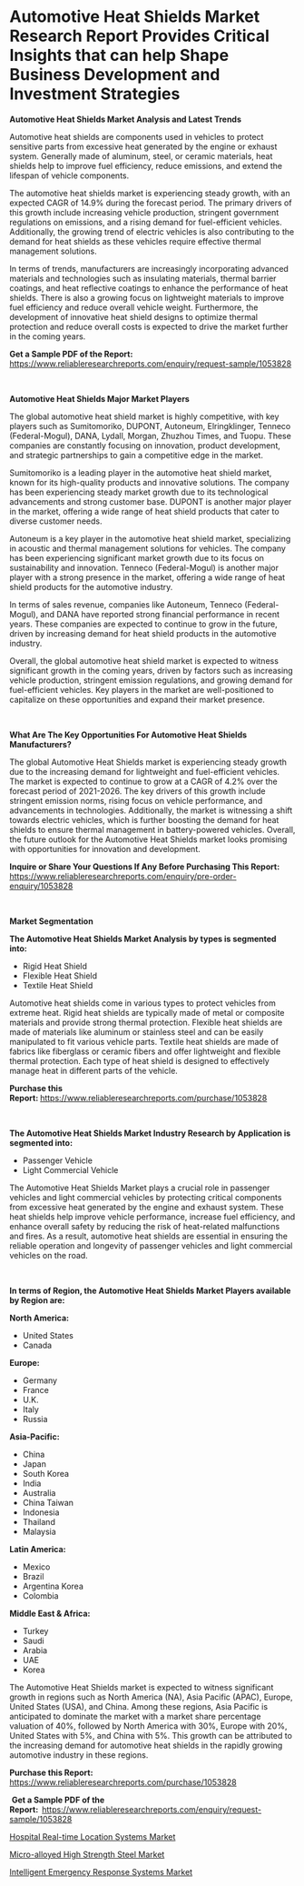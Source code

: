 <p><h1>Automotive Heat Shields Market Research Report Provides Critical Insights that can help Shape Business Development and Investment Strategies</h1></p><p><strong>Automotive Heat Shields Market Analysis and Latest Trends</strong></p>
<p><p>Automotive heat shields are components used in vehicles to protect sensitive parts from excessive heat generated by the engine or exhaust system. Generally made of aluminum, steel, or ceramic materials, heat shields help to improve fuel efficiency, reduce emissions, and extend the lifespan of vehicle components.</p><p>The automotive heat shields market is experiencing steady growth, with an expected CAGR of 14.9% during the forecast period. The primary drivers of this growth include increasing vehicle production, stringent government regulations on emissions, and a rising demand for fuel-efficient vehicles. Additionally, the growing trend of electric vehicles is also contributing to the demand for heat shields as these vehicles require effective thermal management solutions.</p><p>In terms of trends, manufacturers are increasingly incorporating advanced materials and technologies such as insulating materials, thermal barrier coatings, and heat reflective coatings to enhance the performance of heat shields. There is also a growing focus on lightweight materials to improve fuel efficiency and reduce overall vehicle weight. Furthermore, the development of innovative heat shield designs to optimize thermal protection and reduce overall costs is expected to drive the market further in the coming years.</p></p>
<p><strong>Get a Sample PDF of the Report:&nbsp;</strong> <a href="https://www.reliableresearchreports.com/enquiry/request-sample/1053828">https://www.reliableresearchreports.com/enquiry/request-sample/1053828</a></p>
<p>&nbsp;</p>
<p><strong>Automotive Heat Shields Major Market Players</strong></p>
<p><p>The global automotive heat shield market is highly competitive, with key players such as Sumitomoriko, DUPONT, Autoneum, Elringklinger, Tenneco (Federal-Mogul), DANA, Lydall, Morgan, Zhuzhou Times, and Tuopu. These companies are constantly focusing on innovation, product development, and strategic partnerships to gain a competitive edge in the market.</p><p>Sumitomoriko is a leading player in the automotive heat shield market, known for its high-quality products and innovative solutions. The company has been experiencing steady market growth due to its technological advancements and strong customer base. DUPONT is another major player in the market, offering a wide range of heat shield products that cater to diverse customer needs.</p><p>Autoneum is a key player in the automotive heat shield market, specializing in acoustic and thermal management solutions for vehicles. The company has been experiencing significant market growth due to its focus on sustainability and innovation. Tenneco (Federal-Mogul) is another major player with a strong presence in the market, offering a wide range of heat shield products for the automotive industry.</p><p>In terms of sales revenue, companies like Autoneum, Tenneco (Federal-Mogul), and DANA have reported strong financial performance in recent years. These companies are expected to continue to grow in the future, driven by increasing demand for heat shield products in the automotive industry.</p><p>Overall, the global automotive heat shield market is expected to witness significant growth in the coming years, driven by factors such as increasing vehicle production, stringent emission regulations, and growing demand for fuel-efficient vehicles. Key players in the market are well-positioned to capitalize on these opportunities and expand their market presence.</p></p>
<p>&nbsp;</p>
<p><strong>What Are The Key Opportunities For Automotive Heat Shields Manufacturers?</strong></p>
<p><p>The global Automotive Heat Shields market is experiencing steady growth due to the increasing demand for lightweight and fuel-efficient vehicles. The market is expected to continue to grow at a CAGR of 4.2% over the forecast period of 2021-2026. The key drivers of this growth include stringent emission norms, rising focus on vehicle performance, and advancements in technologies. Additionally, the market is witnessing a shift towards electric vehicles, which is further boosting the demand for heat shields to ensure thermal management in battery-powered vehicles. Overall, the future outlook for the Automotive Heat Shields market looks promising with opportunities for innovation and development.</p></p>
<p><strong>Inquire or Share Your Questions If Any Before Purchasing This Report:</strong> <a href="https://www.reliableresearchreports.com/enquiry/pre-order-enquiry/1053828">https://www.reliableresearchreports.com/enquiry/pre-order-enquiry/1053828</a></p>
<p>&nbsp;</p>
<p><strong>Market Segmentation</strong></p>
<p><strong>The Automotive Heat Shields Market Analysis by types is segmented into:</strong></p>
<p><ul><li>Rigid Heat Shield</li><li>Flexible Heat Shield</li><li>Textile Heat Shield</li></ul></p>
<p><p>Automotive heat shields come in various types to protect vehicles from extreme heat. Rigid heat shields are typically made of metal or composite materials and provide strong thermal protection. Flexible heat shields are made of materials like aluminum or stainless steel and can be easily manipulated to fit various vehicle parts. Textile heat shields are made of fabrics like fiberglass or ceramic fibers and offer lightweight and flexible thermal protection. Each type of heat shield is designed to effectively manage heat in different parts of the vehicle.</p></p>
<p><strong>Purchase this Report:&nbsp;</strong><a href="https://www.reliableresearchreports.com/purchase/1053828">https://www.reliableresearchreports.com/purchase/1053828</a></p>
<p>&nbsp;</p>
<p><strong>The Automotive Heat Shields Market Industry Research by Application is segmented into:</strong></p>
<p><ul><li>Passenger Vehicle</li><li>Light Commercial Vehicle</li></ul></p>
<p><p>The Automotive Heat Shields Market plays a crucial role in passenger vehicles and light commercial vehicles by protecting critical components from excessive heat generated by the engine and exhaust system. These heat shields help improve vehicle performance, increase fuel efficiency, and enhance overall safety by reducing the risk of heat-related malfunctions and fires. As a result, automotive heat shields are essential in ensuring the reliable operation and longevity of passenger vehicles and light commercial vehicles on the road.</p></p>
<p>&nbsp;</p>
<p><strong>In terms of Region, the Automotive Heat Shields Market Players available by Region are:</strong></p>
<p>
    <p> <strong> North America: </strong>
        <ul>
            <li>United States</li>
            <li>Canada</li>
        </ul>
        </p> 
    <p> <strong> Europe: </strong>
        <ul>
            <li>Germany</li>
            <li>France</li>
            <li>U.K.</li>
            <li>Italy</li>
            <li>Russia</li>
        </ul>
        </p> 
    <p> <strong> Asia-Pacific: </strong>
        <ul>
            <li>China</li>
            <li>Japan</li>
            <li>South Korea</li>
            <li>India</li>
            <li>Australia</li>
            <li>China Taiwan</li>
            <li>Indonesia</li>
            <li>Thailand</li>
            <li>Malaysia</li>
        </ul>
        </p> 
    <p> <strong> Latin America: </strong>
        <ul>
            <li>Mexico</li>
            <li>Brazil</li>
            <li>Argentina Korea</li>
            <li>Colombia</li>
        </ul>
        </p> 
    <p> <strong> Middle East & Africa: </strong>
        <ul>
            <li>Turkey</li>
            <li>Saudi</li>
            <li>Arabia</li>
            <li>UAE</li>
            <li>Korea</li>
        </ul>
    </p>
    </p>
<p><p>The Automotive Heat Shields market is expected to witness significant growth in regions such as North America (NA), Asia Pacific (APAC), Europe, United States (USA), and China. Among these regions, Asia Pacific is anticipated to dominate the market with a market share percentage valuation of 40%, followed by North America with 30%, Europe with 20%, United States with 5%, and China with 5%. This growth can be attributed to the increasing demand for automotive heat shields in the rapidly growing automotive industry in these regions.</p></p>
<p><strong>Purchase this Report: </strong><a href="https://www.reliableresearchreports.com/purchase/1053828">https://www.reliableresearchreports.com/purchase/1053828</a></p>
<p>&nbsp;<strong>Get a Sample PDF of the Report:&nbsp;&nbsp;</strong><a href="https://www.reliableresearchreports.com/enquiry/request-sample/1053828">https://www.reliableresearchreports.com/enquiry/request-sample/1053828</a></p>
<p><strong></strong></p>
<p><p><a href="https://view.publitas.com/reportprime-1/hospital-real-time-location-systems-market-insights-market-players-and-forecast-till-2030/">Hospital Real-time Location Systems Market</a></p><p><a href="https://view.publitas.com/reportprime-1/decoding-the-micro-alloyed-high-strength-steel-market-a-deep-dive-into-the-latest-market-trends-market-segmentation-and-competitive-analysis/">Micro-alloyed High Strength Steel Market</a></p><p><a href="https://view.publitas.com/reportprime-1/intelligent-emergency-response-systems-market-size-market-share-and-global-market-analysis-report-2023-2030/">Intelligent Emergency Response Systems Market</a></p></p>